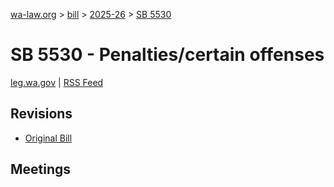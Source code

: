 [wa-law.org](/) > [bill](/bill/) > [2025-26](/bill/2025-26/) > [SB 5530](/bill/2025-26/sb/5530/)

# SB 5530 - Penalties/certain offenses
[leg.wa.gov](https://app.leg.wa.gov/billsummary?BillNumber=5530&Year=2025&Initiative=false) | [RSS Feed](./rss.xml)

## Revisions
* [Original Bill](1/)

## Meetings